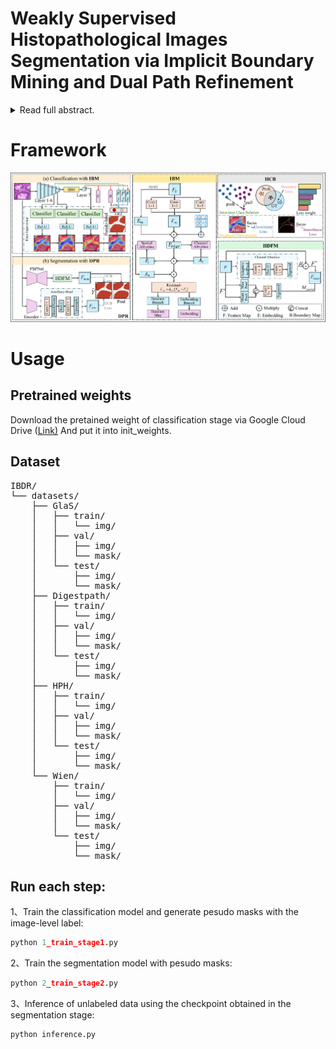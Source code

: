 # Weakly Supervised Histopathological Images Segmentation via Implicit Boundary Mining and Dual Path Refinement
<details>
<summary>Read full abstract.</summary>
Accurate segmentation of pathological tissue is essential for characterizing the tumor microenvironment, thereby enabling precise treatment planning and prognostic assessment. However, weakly supervised methods based on image-level labels and class activation maps (CAMs) often suffer from boundary imprecision due to over- or under-activation, particularly in the presence of inter-class homogeneity and intra-class heterogeneity. To address these challenges, we propose an Implicit Boundary Mining (IBM) module that enhances subtle edge cues embedded in deep features to facilitate boundary localization under image-level supervision. To further suppress pseudo-label noise, we introduce a Dual Path Refinement (DPR) architecture guided by an Intra-Inter Class Consistency with Boundary Awareness (IICB) loss. DPR simultaneously predicts tissue regions and refines boundaries via context-aware attention, while IICB promotes semantic consistency and enhances boundary precision. Extensive experiments on three tumor datasets (two public and one in-house) and a public gland dataset demonstrate that our method achieves state-of-the-art performance among weakly supervised approaches. Moreover, few-shot domain adaptation results highlight its strong generalization capability with minimal retraining, underscoring its practical value in real-world clinical applications.
</details>

# Framework

![framework](framework.png)

# Usage

## Pretrained weights

Download the pretained weight of classification stage via Google Cloud Drive ([Link)](https://drive.google.com/file/d/10wic04KljWVPhujaujrKak4iIgjm3d5m/view?usp=drive_link) And put it into init_weights.

## Dataset

<pre>
IBDR/
└── datasets/
    ├── GlaS/
    │   ├── train/
    │   │   └── img/
    │   ├── val/
    │   │   ├── img/
    │   │   └── mask/
    │   └── test/
    │       ├── img/
    │       └── mask/
    ├── Digestpath/
    │   ├── train/
    │   │   └── img/
    │   ├── val/
    │   │   ├── img/
    │   │   └── mask/
    │   └── test/
    │       ├── img/
    │       └── mask/
    ├── HPH/
    │   ├── train/
    │   │   └── img/
    │   ├── val/
    │   │   ├── img/
    │   │   └── mask/
    │   └── test/
    │       ├── img/
    │       └── mask/
    └── Wien/
        ├── train/
        │   └── img/
        ├── val/
        │   ├── img/
        │   └── mask/
        └── test/
            ├── img/
            └── mask/
</pre>

## Run each step:

1、Train the classification model and generate pesudo masks with the image-level label:

```python
python 1_train_stage1.py
```

2、Train the segmentation model with pesudo masks:

```python
python 2_train_stage2.py
```

3、Inference of unlabeled data using the checkpoint obtained in the segmentation stage:

```python
python inference.py
```

